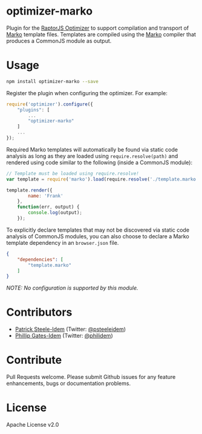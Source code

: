 optimizer-marko
===============

Plugin for the [RaptorJS Optimizer](https://github.com/raptorjs/optimizer) to support compilation and transport of [Marko](https://github.com/raptorjs/marko) template files. Templates are compiled using the [Marko](https://github.com/raptorjs/marko) compiler that produces a CommonJS module as output.

# Usage

```bash
npm install optimizer-marko --save
```

Register the plugin when configuring the optimizer. For example:
```js
require('optimizer').configure({
    "plugins": [
        ...
        "optimizer-marko"
    ]
    ...
});
```

Required Marko templates will automatically be found via static code analysis as long as they are loaded using `require.resolve(path)` and rendered using code similar to the following (inside a CommonJS module):

```javascript
// Template must be loaded using require.resolve!
var template = require('marko').load(require.resolve('./template.marko'));

template.render({
        name: 'Frank'
    },
    function(err, output) {
        console.log(output);
    });
```

To explicitly declare templates that may not be discovered via static code analysis of CommonJS modules, you can also choose to declare a Marko template dependency in an `browser.json` file.

```json
{
    "dependencies": [
        "template.marko"
    ]
}
```

_NOTE: No configuration is supported by this module._

# Contributors

* [Patrick Steele-Idem](https://github.com/patrick-steele-idem) (Twitter: [@psteeleidem](http://twitter.com/psteeleidem))
* [Phillip Gates-Idem](https://github.com/philidem/) (Twitter: [@philidem](https://twitter.com/philidem))

# Contribute

Pull Requests welcome. Please submit Github issues for any feature enhancements, bugs or documentation problems.

# License

Apache License v2.0
